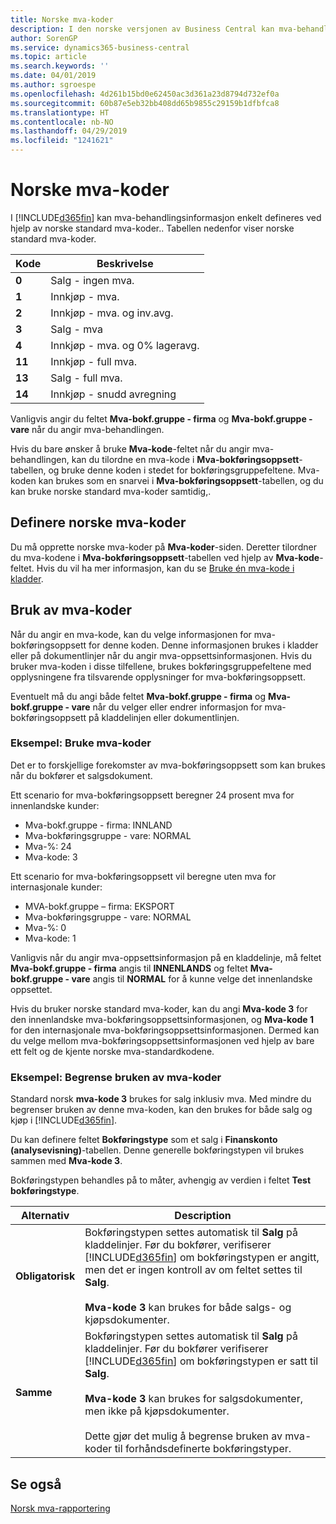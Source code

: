 ```yaml
---
title: Norske mva-koder
description: I den norske versjonen av Business Central kan mva-behandlingsinformasjon enkelt defineres ved hjelp av standard norske mva-koder.
author: SorenGP
ms.service: dynamics365-business-central
ms.topic: article
ms.search.keywords: ''
ms.date: 04/01/2019
ms.author: sgroespe
ms.openlocfilehash: 4d261b15bd0e62450ac3d361a23d8794d732ef0a
ms.sourcegitcommit: 60b87e5eb32bb408dd65b9855c29159b1dfbfca8
ms.translationtype: HT
ms.contentlocale: nb-NO
ms.lasthandoff: 04/29/2019
ms.locfileid: "1241621"
---
```

# <a name="norwegian-vat-codes"></a>Norske mva-koder
I [!INCLUDE[d365fin](../../includes/d365fin_md.md)] kan mva-behandlingsinformasjon enkelt defineres ved hjelp av norske standard mva-koder.. Tabellen nedenfor viser norske standard mva-koder.  

|**Kode**|**Beskrivelse**|  
|--------------|-------------------------------------------|  
|**0**|Salg - ingen mva.|  
|**1**|Innkjøp - mva.|  
|**2**|Innkjøp - mva. og inv.avg.|  
|**3**|Salg - mva|  
|**4**|Innkjøp - mva. og 0% lageravg.|  
|**11**|Innkjøp - full mva.|  
|**13**|Salg - full mva.|  
|**14**|Innkjøp - snudd avregning|  

Vanligvis angir du feltet **Mva-bokf.gruppe - firma** og **Mva-bokf.gruppe - vare** når du angir mva-behandlingen.  

Hvis du bare ønsker å bruke **Mva-kode**-feltet når du angir mva-behandlingen, kan du tilordne en mva-kode i **Mva-bokføringsoppsett**-tabellen, og bruke denne koden i stedet for bokføringsgruppefeltene. Mva-koden kan brukes som en snarvei i **Mva-bokføringsoppsett**-tabellen, og du kan bruke norske standard mva-koder samtidig,.  

## <a name="set-up-of-norwegian-vat-codes"></a>Definere norske mva-koder  
Du må opprette norske mva-koder på **Mva-koder**-siden. Deretter tilordner du mva-kodene i **Mva-bokføringsoppsett**-tabellen ved hjelp av **Mva-kode**-feltet. Hvis du vil ha mer informasjon, kan du se [Bruke én mva-kode i kladder](how-to-use-one-vat-code-in-journals.md).  

## <a name="use-of-vat-codes"></a>Bruk av mva-koder  
Når du angir en mva-kode, kan du velge informasjonen for mva-bokføringsoppsett for denne koden. Denne informasjonen brukes i kladder eller på dokumentlinjer når du angir mva-oppsettsinformasjonen. Hvis du bruker mva-koden i disse tilfellene, brukes bokføringsgruppefeltene med opplysningene fra tilsvarende opplysninger for mva-bokføringsoppsett.  

Eventuelt må du angi både feltet **Mva-bokf.gruppe - firma** og **Mva-bokf.gruppe - vare** når du velger eller endrer informasjon for mva-bokføringsoppsett på kladdelinjen eller dokumentlinjen.  

### <a name="example-using-vat-codes"></a>Eksempel: Bruke mva-koder  
Det er to forskjellige forekomster av mva-bokføringsoppsett som kan brukes når du bokfører et salgsdokument.  

Ett scenario for mva-bokføringsoppsett beregner 24 prosent mva for innenlandske kunder:  

- Mva-bokf.gruppe - firma: INNLAND  
- Mva-bokføringsgruppe - vare: NORMAL  
- Mva-%: 24  
- Mva-kode: 3  

Ett scenario for mva-bokføringsoppsett vil beregne uten mva for internasjonale kunder:  

- MVA-bokf.gruppe – firma: EKSPORT  
- Mva-bokføringsgruppe - vare: NORMAL  
- Mva-%: 0  
- Mva-kode: 1  

Vanligvis når du angir mva-oppsettsinformasjon på en kladdelinje, må feltet **Mva-bokf.gruppe - firma** angis til **INNENLANDS** og feltet **Mva-bokf.gruppe - vare** angis til **NORMAL** for å kunne velge det innenlandske oppsettet.  

Hvis du bruker norske standard mva-koder, kan du angi **Mva-kode 3** for den innenlandske mva-bokføringsoppsettsinformasjonen, og **Mva-kode 1** for den internasjonale mva-bokføringsoppsettsinformasjonen. Dermed kan du velge mellom mva-bokføringsoppsettsinformasjonen ved hjelp av bare ett felt og de kjente norske mva-standardkodene.  

### <a name="example-restricting-the-use-of-vat-codes"></a>Eksempel: Begrense bruken av mva-koder  
Standard norsk **mva-kode 3** brukes for salg inklusiv mva. Med mindre du begrenser bruken av denne mva-koden, kan den brukes for både salg og kjøp i [!INCLUDE[d365fin](../../includes/d365fin_md.md)].  

Du kan definere feltet **Bokføringstype** som et salg i **Finanskonto (analysevisning)**-tabellen. Denne generelle bokføringstypen vil brukes sammen med **Mva-kode 3**.  

Bokføringstypen behandles på to måter, avhengig av verdien i feltet **Test bokføringstype**.  

|Alternativ|Description|  
|-----------------------------------------|-------------------------------------------|  
|**Obligatorisk**|Bokføringstypen settes automatisk til **Salg** på kladdelinjer. Før du bokfører, verifiserer [!INCLUDE[d365fin](../../includes/d365fin_md.md)] om bokføringstypen er angitt, men det er ingen kontroll av om feltet settes til **Salg**.<br /><br /> **Mva-kode 3** kan brukes for både salgs- og kjøpsdokumenter.|  
|**Samme**|Bokføringstypen settes automatisk til **Salg** på kladdelinjer. Før du bokfører verifiserer [!INCLUDE[d365fin](../../includes/d365fin_md.md)] om bokføringstypen er satt til **Salg**.<br /><br /> **Mva-kode 3** kan brukes for salgsdokumenter, men ikke på kjøpsdokumenter.<br /><br /> Dette gjør det mulig å begrense bruken av mva-koder til forhåndsdefinerte bokføringstyper.|  

## <a name="see-also"></a>Se også  
 [Norsk mva-rapportering](norwegian-vat-reporting.md)

